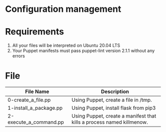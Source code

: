 # Configuration management

# Requirements
1. All your files will be interpreted on Ubuntu 20.04 LTS
2. Your Puppet manifests must pass puppet-lint version 2.1.1 without any errors

# File
| File Name | Description |
|-----------|-------------|
| 0-create_a_file.pp | Using Puppet, create a file in /tmp. |
| 1-install_a_package.pp | Using Puppet, install flask from pip3 |
| 2-execute_a_command.pp | Using Puppet, create a manifest that kills a process named killmenow. |
